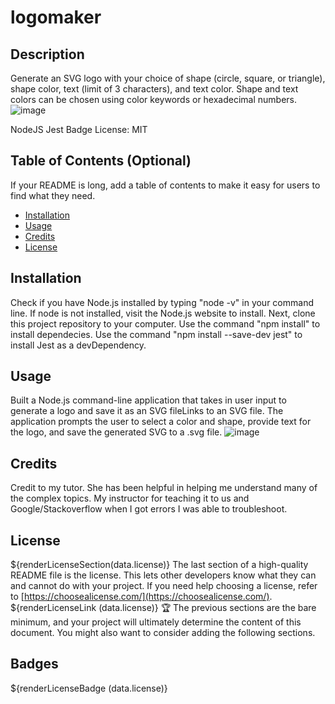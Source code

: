 # logomaker
## Description
Generate an SVG logo with your choice of shape (circle, square, or triangle), shape color, text (limit of 3 characters), and text color. Shape and text colors can be chosen using color keywords or hexadecimal numbers.
![image](https://user-images.githubusercontent.com/107730204/234177762-b96a08b2-3519-4408-82d0-025a893114e4.png)

NodeJS Jest Badge License: MIT
## Table of Contents (Optional)
If your README is long, add a table of contents to make it easy for users to find what they need.
- [Installation](#installation)
- [Usage](#usage)
- [Credits](#credits)
- [License](#license)
## Installation
Check if you have Node.js installed by typing "node -v" in your command line. If node is not installed, visit the Node.js website to install. Next, clone this project repository to your computer. Use the command "npm install" to install dependecies. Use the command "npm install --save-dev jest" to install Jest as a devDependency.
## Usage
Built a Node.js command-line application that takes in user input to generate a logo and save it as an SVG fileLinks to an SVG file. The application prompts the user to select a color and shape, provide text for the logo, and save the generated SVG to a .svg file.
![image](https://user-images.githubusercontent.com/107730204/234176513-9612a5ef-854f-4023-9e38-5857917d26c7.png)
## Credits
Credit to my tutor. She has been helpful in helping me understand many of the complex topics. My instructor for teaching it to us and Google/Stackoverflow when I got errors I was able to troubleshoot.
## License
${renderLicenseSection(data.license)} 
The last section of a high-quality README file is the license. This lets other developers know what they can and cannot do with your project. If you need help choosing a license, refer to [https://choosealicense.com/](https://choosealicense.com/).
${renderLicenseLink (data.license)} 
🏆 The previous sections are the bare minimum, and your project will ultimately determine the content of this document. You might also want to consider adding the following sections.
## Badges
${renderLicenseBadge (data.license)}

